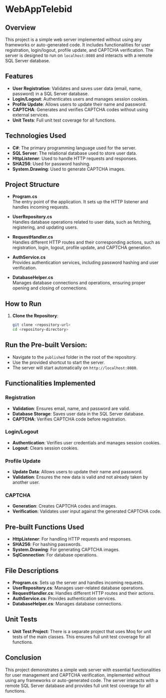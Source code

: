 # WebAppTelebid

## Overview
This project is a simple web server implemented without using any frameworks or auto-generated code. It includes functionalities for user registration, login/logout, profile update, and CAPTCHA verification. The server is designed to run on `localhost:8080` and interacts with a remote SQL Server database.

## Features
- **User Registration**: Validates and saves user data (email, name, password) in a SQL Server database.
- **Login/Logout**: Authenticates users and manages session cookies.
- **Profile Update**: Allows users to update their name and password.
- **CAPTCHA**: Generates and verifies CAPTCHA codes without using external services.
- **Unit Tests**: Full unit test coverage for all functions.

## Technologies Used
- **C#**: The primary programming language used for the server.
- **SQL Server**: The relational database used to store user data.
- **HttpListener**: Used to handle HTTP requests and responses.
- **SHA256**: Used for password hashing.
- **System.Drawing**: Used to generate CAPTCHA images.

## Project Structure

- **Program.cs**  
  The entry point of the application. It sets up the HTTP listener and handles incoming requests.

- **UserRepository.cs**  
  Handles database operations related to user data, such as fetching, registering, and updating users.

- **RequestHandler.cs**  
  Handles different HTTP routes and their corresponding actions, such as registration, login, logout, profile update, and CAPTCHA generation.

- **AuthService.cs**  
  Provides authentication services, including password hashing and user verification.

- **DatabaseHelper.cs**  
  Manages database connections and operations, ensuring proper opening and closing of connections.

## How to Run

1. **Clone the Repository**:
   ```bash
   git clone <repository-url>
   cd <repository-directory>

## Run the Pre-built Version:
- Navigate to the `published` folder in the root of the repository.
- Use the provided shortcut to start the server.
- The server will start automatically on `http://localhost:8080`.

## Functionalities Implemented

### Registration
- **Validation**: Ensures email, name, and password are valid.
- **Database Storage**: Saves user data in the SQL Server database.
- **CAPTCHA**: Verifies CAPTCHA code before registration.

### Login/Logout
- **Authentication**: Verifies user credentials and manages session cookies.
- **Logout**: Clears session cookies.

### Profile Update
- **Update Data**: Allows users to update their name and password.
- **Validation**: Ensures the new data is valid and not already taken by another user.

### CAPTCHA
- **Generation**: Creates CAPTCHA codes and images.
- **Verification**: Validates user input against the generated CAPTCHA code.

## Pre-built Functions Used
- **HttpListener**: For handling HTTP requests and responses.
- **SHA256**: For hashing passwords.
- **System.Drawing**: For generating CAPTCHA images.
- **SqlConnection**: For database operations.

## File Descriptions
- **Program.cs**: Sets up the server and handles incoming requests.
- **UserRepository.cs**: Manages user-related database operations.
- **RequestHandler.cs**: Handles different HTTP routes and their actions.
- **AuthService.cs**: Provides authentication services.
- **DatabaseHelper.cs**: Manages database connections.

## Unit Tests
- **Unit Test Project**: There is a separate project that uses Moq for unit tests of the main classes. This ensures full unit test coverage for all functions.

## Conclusion
This project demonstrates a simple web server with essential functionalities for user management and CAPTCHA verification, implemented without using any frameworks or auto-generated code. The server interacts with a remote SQL Server database and provides full unit test coverage for all functions.
